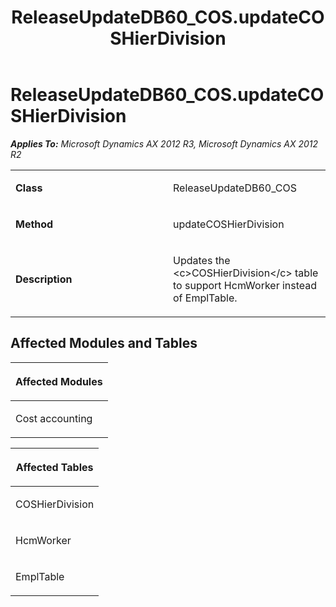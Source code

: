 ﻿---
title: ReleaseUpdateDB60_COS.updateCOSHierDivision
TOCTitle: ReleaseUpdateDB60_COS.updateCOSHierDivision
ms:assetid: 2368b35d-67f1-bfa6-c97a-141721c91f26
ms:mtpsurl: https://msdn.microsoft.com/en-us/library/JJ684975(v=AX.60)
ms:contentKeyID: 49707177
ms.date: 05/18/2015
mtps_version: v=AX.60
---

# ReleaseUpdateDB60\_COS.updateCOSHierDivision 


_**Applies To:** Microsoft Dynamics AX 2012 R3, Microsoft Dynamics AX 2012 R2_

<table>
<colgroup>
<col style="width: 50%" />
<col style="width: 50%" />
</colgroup>
<tbody>
<tr class="odd">
<td><p><strong>Class</strong></p></td>
<td><p>ReleaseUpdateDB60_COS</p></td>
</tr>
<tr class="even">
<td><p><strong>Method</strong></p></td>
<td><p>updateCOSHierDivision</p></td>
</tr>
<tr class="odd">
<td><p><strong>Description</strong></p></td>
<td><p>Updates the &lt;c&gt;COSHierDivision&lt;/c&gt; table to support HcmWorker instead of EmplTable.</p></td>
</tr>
</tbody>
</table>


## Affected Modules and Tables

<table>
<colgroup>
<col style="width: 100%" />
</colgroup>
<thead>
<tr class="header">
<th><p>Affected Modules</p></th>
</tr>
</thead>
<tbody>
<tr class="odd">
<td><p>Cost accounting</p></td>
</tr>
</tbody>
</table>


<table>
<colgroup>
<col style="width: 100%" />
</colgroup>
<thead>
<tr class="header">
<th><p>Affected Tables</p></th>
</tr>
</thead>
<tbody>
<tr class="odd">
<td><p>COSHierDivision</p></td>
</tr>
<tr class="even">
<td><p>HcmWorker</p></td>
</tr>
<tr class="odd">
<td><p>EmplTable</p></td>
</tr>
</tbody>
</table>

  


